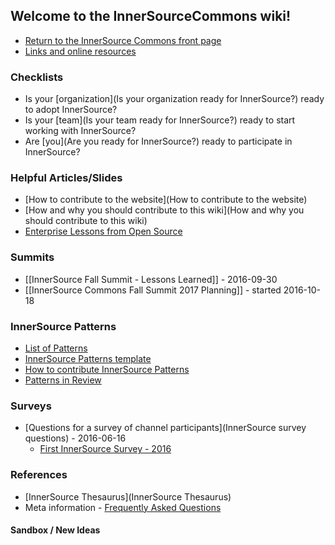 ## Welcome to the InnerSourceCommons wiki!
* [Return to the InnerSource Commons front page](http://paypal.github.io/InnerSourceCommons/)
* [Links and online resources](https://github.com/paypal/InnerSourceCommons/wiki/Links-and-online-resources-for-the-InnerSource-Commons)

### Checklists
* Is your [organization](Is your organization ready for InnerSource?) ready to adopt InnerSource?
* Is your [team](Is your team ready for InnerSource?) ready to start working with InnerSource?
* Are [you](Are you ready for InnerSource?) ready to participate in InnerSource?

### Helpful Articles/Slides
* [How to contribute to the website](How to contribute to the website)
* [How and why you should contribute to this wiki](How and why you should contribute to this wiki)
* [Enterprise Lessons from Open Source](http://www.slideshare.net/jimjag/inner-source-enterprise-lessons-from-the-open-source-community)

### Summits
* [[InnerSource Fall Summit - Lessons Learned]] - 2016-09-30
* [[InnerSource Commons Fall Summit 2017 Planning]] - started 2016-10-18

### InnerSource Patterns
* [List of Patterns](https://github.com/paypal/InnerSourcePatterns#reviewed-patterns-proven-and-reviewed)
* [InnerSource Patterns template](https://github.com/paypal/InnerSourcePatterns/blob/master/meta/pattern-template.md)
* [How to contribute InnerSource Patterns](https://github.com/paypal/InnerSourcePatterns/blob/master/CONTRIBUTING.md)
* [Patterns in Review](https://github.com/paypal/InnerSourcePatterns/pulls)

### Surveys
* [Questions for a survey of channel participants](InnerSource survey questions) - 2016-06-16
    - [First InnerSource Survey - 2016](https://docs.google.com/forms/d/e/1FAIpQLSf1EBbeyYezb_j1U2x1K2YqrDTN7UPZYnYAkre2h5QceI0I4A/viewform?c=0&w=1)

### References
* [InnerSource Thesaurus](InnerSource Thesaurus)
* Meta information - [Frequently Asked Questions](FAQ)

#### Sandbox / New Ideas